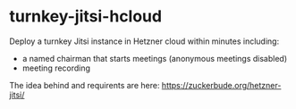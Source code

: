 # turnkey-jitsi-hcloud

Deploy a turnkey Jitsi instance in Hetzner cloud within minutes including:
- a named chairman that starts meetings (anonymous meetings disabled)
- meeting recording


The idea behind and requirents are here: https://zuckerbude.org/hetzner-jitsi/
